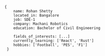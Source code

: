 ```
{
    name: Rohan Shetty
    located_in: Bangalore
    job: SDE-1
    company: Machani Robotics
    education: Bachelor of Civil Engineering

    fields_of_interests: [...]
    currently_learning: ['React', 'Rust']
    hobbies: ['Football', 'PES', 'F1']
 }

```


<!--START_SECTION:waka-->


<!--END_SECTION:waka-->
